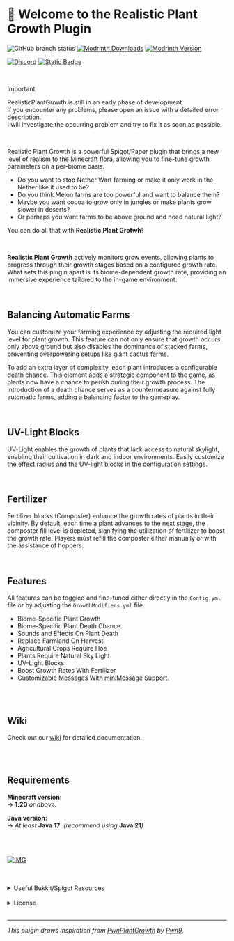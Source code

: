 # 👋 Welcome to the Realistic Plant Growth Plugin

![GitHub branch status](https://img.shields.io/github/checks-status/Happy-Hop7/RealisticPlantGrowth/master?style=for-the-badge)
[![Modrinth Downloads](https://img.shields.io/modrinth/dt/TcGxLk2t?style=for-the-badge&logo=modrinth&logoSize=auto)](https://modrinth.com/plugin/realistic-plant-growth)
[![Modrinth Version](https://img.shields.io/modrinth/v/TcGxLk2t?style=for-the-badge)](https://modrinth.com/plugin/realistic-plant-growth/version/latest)

[![Discord](https://img.shields.io/discord/1241334817098956851?style=for-the-badge&logo=discord)](https://discord.gg/PgUhUNGu2A)
[![Static Badge](https://img.shields.io/badge/wiki-RealisticPlantGrowth?style=for-the-badge&logo=gitbook&labelColor=gray&color=c73636)](https://docs.nightevolution.de/)

<br>

> [!IMPORTANT]
> RealisticPlantGrowth is still in an early phase of development. <br>
> If you encounter any problems, please open an issue with a detailed error description. <br>
> I will investigate the occurring problem and try to fix it as soon as possible.

<br>

Realistic Plant Growth is a powerful Spigot/Paper plugin that brings a new level of realism to
the Minecraft flora, allowing you to fine-tune growth parameters on a per-biome basis.

- Do you want to stop Nether Wart farming or make it only work in the Nether like it used to be?
- Do you think Melon farms are too powerful and want to balance them?
- Maybe you want cocoa to grow only in jungles or make plants grow slower in deserts?
- Or perhaps you want farms to be above ground and need natural light?

You can do all that with **Realistic Plant Grotwh**!


<br>

**Realistic Plant Growth** actively monitors grow events, allowing plants to progress through their growth stages based
on a configured growth rate. <br>
What sets this plugin apart is its biome-dependent growth rate, providing an immersive experience tailored to the
in-game environment.

<br>

## Balancing Automatic Farms

You can customize your farming experience by adjusting the required light level for plant growth. This feature can not
only ensure that growth occurs only above ground but also disables the dominance of stacked farms, preventing
overpowering setups like giant cactus farms.

To add an extra layer of complexity, each plant introduces a configurable death chance. This element adds a strategic
component to the game, as plants now have a chance to perish during their growth process. The introduction of a death
chance serves as a countermeasure against fully automatic farms, adding a balancing factor to the gameplay.


<br>

## UV-Light Blocks

UV-Light enables the growth of plants that lack access to natural skylight, enabling their cultivation in dark and
indoor environments. Easily customize the effect radius and the UV-light blocks in the configuration settings.

<br>

## Fertilizer

Fertilizer blocks (Composter) enhance the growth rates of plants in their vicinity. By default, each time a plant
advances to the next stage, the composter fill level is depleted, signifying the utilization of fertilizer to boost the
growth rate. Players must refill the composter either manually or with the assistance of hoppers.


<br>

## Features

All features can be toggled and fine-tuned either directly in the ```Config.yml``` file or by adjusting
the ```GrowthModifiers.yml``` file.

- Biome-Specific Plant Growth
- Biome-Specific Plant Death Chance
- Sounds and Effects On Plant Death
- Replace Farmland On Harvest
- Agricultural Crops Require Hoe
- Plants Require Natural Sky Light
- UV-Light Blocks
- Boost Growth Rates With Fertilizer
- Customizable Messages With [miniMessage](https://docs.advntr.dev/minimessage/format.html) Support.



<br>
<br>

## Wiki
Check out our [wiki](https://docs.nightevolution.de/) for detailed documentation.

<br>
<br>

## Requirements

**Minecraft version:** <br>
-> **1.20** _or above_.

**Java version:** <br>
-> _At least_ **Java 17**. _(recommend using_ **Java 21**_)_

<br>
<br>


[![IMG](https://bstats.org/signatures/bukkit/Realistic%20Plant%20Growth.svg)](https://bstats.org/plugin/bukkit/Realistic%20Plant%20Growth/20634)

<br>
<br>

<details>
<summary>Useful Bukkit/Spigot Resources</summary>

## Useful Bukkit/Spigot Resources

- Item/Plant Materials: [Material Documentation](https://hub.spigotmc.org/javadocs/spigot/org/bukkit/Material.html)
- All available Biomes: [Biome Documentation](https://hub.spigotmc.org/javadocs/spigot/org/bukkit/block/Biome.html)
- Sounds: [Sound Documentation](https://hub.spigotmc.org/javadocs/bukkit/org/bukkit/Sound.html)
- Effects: [Effect Documentation](https://hub.spigotmc.org/javadocs/bukkit/org/bukkit/Effect.html)

</details>


<br>

<details>
  <summary>License</summary>

## License

Realistic Plant Growth is licensed under the terms of the GNU General Public License (GPL) version 3
or any later versions, as published by the Free Software Foundation.
This means you are free to redistribute and modify the program, subject to the conditions outlined
in the license.

### Warranty Disclaimer

Realistic Plant Growth is distributed in the hope that it will be useful, but WITHOUT ANY WARRANTY;
without even the implied warranty of MERCHANTABILITY or FITNESS FOR A PARTICULAR PURPOSE.
See the GNU General Public License for more details.

You should have received a copy of the GNU General Public License along with Realistic Plant Growth. <br>
If not, see [http://www.gnu.org/licenses/](http://www.gnu.org/licenses/).

### Contribution and Collaboration

Contributions to Realistic Plant Growth are welcome under the terms of the GPL.
If you choose to contribute, you agree that your contributions will also be subject to the license terms outlined in the GPL.

</details>

<br>

---


_This plugin draws inspiration from [PwnPlantGrowth](https://github.com/Pwn9/PwnPlantGrowth)
by [Pwn9](https://github.com/Pwn9)._ <br>


